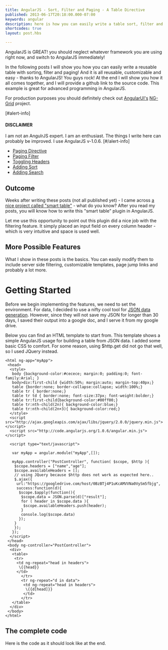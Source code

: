 ```yaml
---
title: AngularJS - Sort, Filter and Paging - A Table Directive
published: 2013-06-17T20:18:00.000-07:00
keywords: angular
description: here is how you can easily write a table sort, filter and paging directive
shortcodes: true
layout: post.hbs

---
```


AngularJS is GREAT!
you should neglect whatever framework you are using right now,
and switch to AngularJS immediately!

In the following posts I will show you how you can easily
write a reusable table with sorting, filter and paging!
And it is all reusable, customizable and easy - thanks to AngularJS! You guys rock!
At the end I will show you how it all comes together,
and I will provide a github link to the source code.
This example is great for advanced programming in AngularJS.

For production purposes you should definitely check out [AngularUI's](http://angular-ui.github.io "Angular UI") [NG-Grid](http://angular-ui.github.io/ng-grid/ "NG Grid") project.

[#alert-info]

#### DISCLAIMER

I am not an AngulrJS expert. I am an enthusiast.
The things I write here can probably be improved.
I use AngularJS v-1.0.6\.
[#/alert-info]

*   [Paging Directive](/2013/06/angularjs-smart-table-1.html)
*   [Paging Filter](/2013/07/angularjs-using-our-table-paging.html)
*   [Toggling Headers](/2013/07/angularjs-adding-toggle-header-feature.html)
*   [Adding Sort](/2013/07/angularjs-adding-sort.html)
*   [Adding Search](/2013/07/angularjs-searching-table.html)

## Outcome

Weeks after writing these posts (not all published yet) - I came across [a nice project called "smart table"](http://lorenzofox3.github.io/smart-table-website/ "Smart Table") - what do you know?
After you read my posts, you will know how to write this "smart table" plugin in AngularJS.

Let me use this opportunity to point out this plugin did a nice job with the filtering feature.
It simply placed an input field on every column header - which is very intuitive and space is used well.

## More Possible Features

What I show in these posts is the basics.
You can easily modify them to include server side filtering,
customizable templates, page jump links and probably a lot more.

# Getting Started

Before we begin implementing the features, we need to set the environment.
For data, I decided to use a nifty cool tool for [JSON data generation](http://www.json-generator.com/ "JSON Data Generator"). However, since they will not save my JSON for longer than 30 days,
I saved their output into a google doc, and I serve it from my google drive.

Below you can find an HTML template to start from.
This template shows a simple AngularJS usage for building a table from JSON data.
I added some basic CSS to comfort.
For some reason, using $http.get did not go that well, so I used JQuery instead.

```
<html ng-app="myApp">
 <head>
  <style>
   body {background-color:#cecece; margin:0; padding:0; font-family:Arial; }
   body>div:first-child {width:50%; margin:auto; margin-top:40px;}
   table {border:none; border-collapse:collapse; width:100%;}
   table tr { border:none;}
   table tr td { border:none; font-size:37px; font-weight:bolder;}
   table tr:first-child{background-color:#00ff00;}
   table tr:nth-child(2n){ background-color:blue;}
   table tr:nth-child(2n+3){ background-color:red;}
  </style>
  <script src="http://ajax.googleapis.com/ajax/libs/jquery/2.0.0/jquery.min.js"></script>
  <script src="http://code.angularjs.org/1.0.6/angular.min.js"></script>

  <script type="text/javascript">

   var myApp = angular.module("myApp",[]);

   myApp.controller("PostController", function( $scope, $http ){
    $scope.headers = ["name","age"];
    $scope.availableHeaders = [];
    // using JQuery because $http does not work as expected here..
    $.ajax({
     url:"https://googledrive.com/host/0BzBTj4P1uKcAMVVNa0VySm5fbjg",
     success:function(d){
      $scope.$apply(function(){
       $scope.data = JSON.parse(d)["result"];
       for ( header in $scope.data ){
        $scope.availableHeaders.push(header);
       }
       console.log($scope.data)
      });
    }
    });
   });
  </script>
 </head>
 <body ng-controller="PostController">
  <div>
   <table>
    <tr>
     <td ng-repeat="head in headers">
      \{{head}}
     </td>
       </tr>
       <tr ng-repeat="d in data">
        <td ng-repeat="head in headers">
         \{{d[head]}}
        </td>
       </tr>
   </table>
  </div>
 </body>
</html>
```

## The complete code

Here is the code as it should look like at the end.

<script src="https://gist.github.com/GuyMograbi/5736526.js"></script>